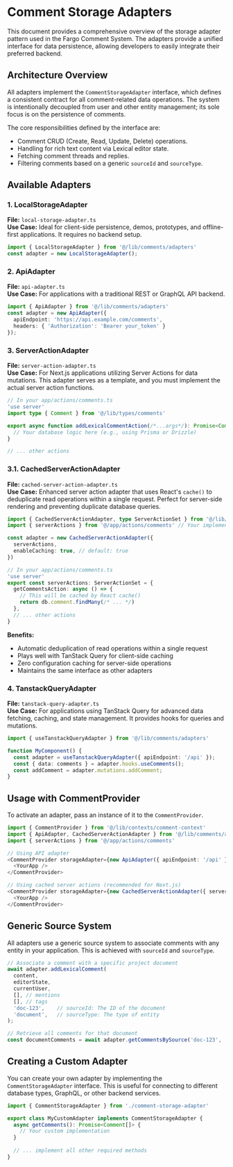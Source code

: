 # Comment Storage Adapters

This document provides a comprehensive overview of the storage adapter pattern used in the Fargo Comment System. The adapters provide a unified interface for data persistence, allowing developers to easily integrate their preferred backend.

## Architecture Overview

All adapters implement the `CommentStorageAdapter` interface, which defines a consistent contract for all comment-related data operations. The system is intentionally decoupled from user and other entity management; its sole focus is on the persistence of comments.

The core responsibilities defined by the interface are:
- Comment CRUD (Create, Read, Update, Delete) operations.
- Handling for rich text content via Lexical editor state.
- Fetching comment threads and replies.
- Filtering comments based on a generic `sourceId` and `sourceType`.

## Available Adapters

### 1. LocalStorageAdapter
**File:** `local-storage-adapter.ts`  
**Use Case:** Ideal for client-side persistence, demos, prototypes, and offline-first applications. It requires no backend setup.

```typescript
import { LocalStorageAdapter } from '@/lib/comments/adapters'
const adapter = new LocalStorageAdapter();
```

### 2. ApiAdapter
**File:** `api-adapter.ts`  
**Use Case:** For applications with a traditional REST or GraphQL API backend.

```typescript
import { ApiAdapter } from '@/lib/comments/adapters'
const adapter = new ApiAdapter({
  apiEndpoint: 'https://api.example.com/comments',
  headers: { 'Authorization': 'Bearer your_token' }
});
```

### 3. ServerActionAdapter
**File:** `server-action-adapter.ts`  
**Use Case:** For Next.js applications utilizing Server Actions for data mutations. This adapter serves as a template, and you must implement the actual server action functions.

```typescript
// In your app/actions/comments.ts
'use server'
import type { Comment } from '@/lib/types/comments'

export async function addLexicalCommentAction(/*...args*/): Promise<Comment> {
  // Your database logic here (e.g., using Prisma or Drizzle)
}

// ... other actions
```

### 3.1. CachedServerActionAdapter
**File:** `cached-server-action-adapter.ts`  
**Use Case:** Enhanced server action adapter that uses React's `cache()` to deduplicate read operations within a single request. Perfect for server-side rendering and preventing duplicate database queries.

```typescript
import { CachedServerActionAdapter, type ServerActionSet } from '@/lib/comments/adapters'
import { serverActions } from '@/app/actions/comments' // Your implementations

const adapter = new CachedServerActionAdapter({
  serverActions,
  enableCaching: true, // default: true
})

// In your app/actions/comments.ts
'use server'
export const serverActions: ServerActionSet = {
  getCommentsAction: async () => {
    // This will be cached by React cache()
    return db.comment.findMany(/* ... */)
  },
  // ... other actions
}
```

**Benefits:**
- Automatic deduplication of read operations within a single request
- Plays well with TanStack Query for client-side caching
- Zero configuration caching for server-side operations
- Maintains the same interface as other adapters

### 4. TanstackQueryAdapter
**File:** `tanstack-query-adapter.ts`  
**Use Case:** For applications using TanStack Query for advanced data fetching, caching, and state management. It provides hooks for queries and mutations.

```typescript
import { useTanstackQueryAdapter } from '@/lib/comments/adapters'

function MyComponent() {
  const adapter = useTanstackQueryAdapter({ apiEndpoint: '/api' });
  const { data: comments } = adapter.hooks.useComments();
  const addComment = adapter.mutations.addComment;
}
```

## Usage with CommentProvider

To activate an adapter, pass an instance of it to the `CommentProvider`.

```typescript
import { CommentProvider } from '@/lib/contexts/comment-context'
import { ApiAdapter, CachedServerActionAdapter } from '@/lib/comments/adapters'
import { serverActions } from '@/app/actions/comments'

// Using API adapter
<CommentProvider storageAdapter={new ApiAdapter({ apiEndpoint: '/api' })}>
  <YourApp />
</CommentProvider>

// Using cached server actions (recommended for Next.js)
<CommentProvider storageAdapter={new CachedServerActionAdapter({ serverActions })}>
  <YourApp />
</CommentProvider>
```

## Generic Source System

All adapters use a generic source system to associate comments with any entity in your application. This is achieved with `sourceId` and `sourceType`.

```typescript
// Associate a comment with a specific project document
await adapter.addLexicalComment(
  content,
  editorState,
  currentUser,
  [], // mentions
  [], // tags
  'doc-123',    // sourceId: The ID of the document
  'document',   // sourceType: The type of entity
);

// Retrieve all comments for that document
const documentComments = await adapter.getCommentsBySource('doc-123', 'document');
```

## Creating a Custom Adapter

You can create your own adapter by implementing the `CommentStorageAdapter` interface. This is useful for connecting to different database types, GraphQL, or other backend services.

```typescript
import { CommentStorageAdapter } from './comment-storage-adapter'

export class MyCustomAdapter implements CommentStorageAdapter {
  async getComments(): Promise<Comment[]> {
    // Your custom implementation
  }
  
  // ... implement all other required methods
}
```
